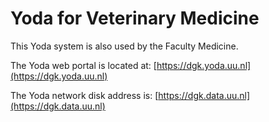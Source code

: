 # Yoda for Veterinary Medicine 
This Yoda system is also used by the Faculty Medicine.

The Yoda web portal is located at: [https://dgk.yoda.uu.nl](https://dgk.yoda.uu.nl)

The Yoda network disk address is: [https://dgk.data.uu.nl](https://dgk.data.uu.nl)

